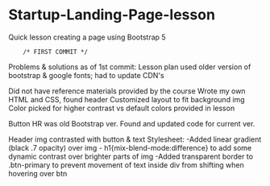 # Startup-Landing-Page-lesson
Quick lesson creating a page using Bootstrap 5 

        /* FIRST COMMIT */
Problems & solutions as of 1st commit: 
  Lesson plan used older version of bootstrap & google fonts; had to update CDN's 
  
 Did not have reference materials provided by the course 
    Wrote my own HTML and CSS, found header 
      Customized layout to fit background img 
      Color picked for higher contrast vs default colors provided in lesson 
 
 Button HR was old Bootstrap ver. 
  Found and updated code for current ver. 
 
 Header img contrasted with button & text 
  Stylesheet: 
    -Added linear gradient (black .7 opacity) over img 
    - h1{mix-blend-mode:difference} to add some dynamic contrast over brighter parts of img 
    -Added transparent border to .btn-primary to prevent movement of text inside div from shifting when hovering over btn 
